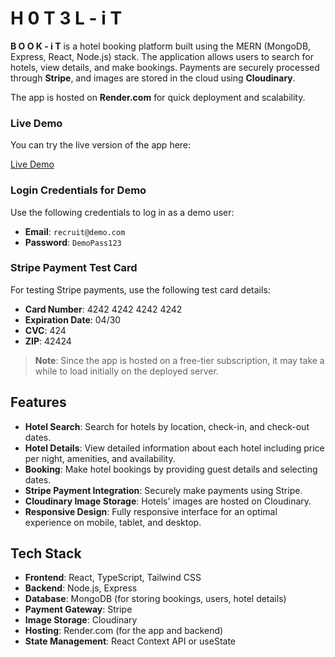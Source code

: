 # H 0 T 3 L - i T

**B O O K - i T** is a hotel booking platform built using the MERN (MongoDB, Express, React, Node.js) stack. The application allows users to search for hotels, view details, and make bookings. Payments are securely processed through **Stripe**, and images are stored in the cloud using **Cloudinary**.

The app is hosted on **Render.com** for quick deployment and scalability.

### Live Demo

You can try the live version of the app here:

[Live Demo](https://booking-app-o84e.onrender.com/)

### Login Credentials for Demo

Use the following credentials to log in as a demo user:

- **Email**: `recruit@demo.com`
- **Password**: `DemoPass123`

### Stripe Payment Test Card

For testing Stripe payments, use the following test card details:

- **Card Number**: 4242 4242 4242 4242
- **Expiration Date**: 04/30
- **CVC**: 424
- **ZIP**: 42424

> **Note**: Since the app is hosted on a free-tier subscription, it may take a while to load initially on the deployed server.

## Features

- **Hotel Search**: Search for hotels by location, check-in, and check-out dates.
- **Hotel Details**: View detailed information about each hotel including price per night, amenities, and availability.
- **Booking**: Make hotel bookings by providing guest details and selecting dates.
- **Stripe Payment Integration**: Securely make payments using Stripe.
- **Cloudinary Image Storage**: Hotels' images are hosted on Cloudinary.
- **Responsive Design**: Fully responsive interface for an optimal experience on mobile, tablet, and desktop.

## Tech Stack

- **Frontend**: React, TypeScript, Tailwind CSS
- **Backend**: Node.js, Express
- **Database**: MongoDB (for storing bookings, users, hotel details)
- **Payment Gateway**: Stripe
- **Image Storage**: Cloudinary
- **Hosting**: Render.com (for the app and backend)
- **State Management**: React Context API or useState

